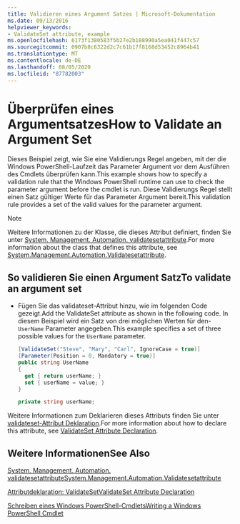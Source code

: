 ```yaml
---
title: Validieren eines Argument Satzes | Microsoft-Dokumentation
ms.date: 09/13/2016
helpviewer_keywords:
- ValidateSet attribute, example
ms.openlocfilehash: 6173f1380583f5b27e2b188990a5ea041f447c57
ms.sourcegitcommit: 0907b8c6322d2c7c61b17f8168d53452c8964b41
ms.translationtype: MT
ms.contentlocale: de-DE
ms.lasthandoff: 08/05/2020
ms.locfileid: "87782003"
---
```

# <a name="how-to-validate-an-argument-set"></a><span data-ttu-id="64cf7-102">Überprüfen eines Argumentsatzes</span><span class="sxs-lookup"><span data-stu-id="64cf7-102">How to Validate an Argument Set</span></span>

<span data-ttu-id="64cf7-103">Dieses Beispiel zeigt, wie Sie eine Validierungs Regel angeben, mit der die Windows PowerShell-Laufzeit das Parameter Argument vor dem Ausführen des Cmdlets überprüfen kann.</span><span class="sxs-lookup"><span data-stu-id="64cf7-103">This example shows how to specify a validation rule that the Windows PowerShell runtime can use to check the parameter argument before the cmdlet is run.</span></span> <span data-ttu-id="64cf7-104">Diese Validierungs Regel stellt einen Satz gültiger Werte für das Parameter Argument bereit.</span><span class="sxs-lookup"><span data-stu-id="64cf7-104">This validation rule provides a set of the valid values for the parameter argument.</span></span>

> [!NOTE]
> <span data-ttu-id="64cf7-105">Weitere Informationen zu der Klasse, die dieses Attribut definiert, finden Sie unter [System. Management. Automation. validatesetattribute](/dotnet/api/System.Management.Automation.ValidateSetAttribute).</span><span class="sxs-lookup"><span data-stu-id="64cf7-105">For more information about the class that defines this attribute, see [System.Management.Automation.Validatesetattribute](/dotnet/api/System.Management.Automation.ValidateSetAttribute).</span></span>

## <a name="to-validate-an-argument-set"></a><span data-ttu-id="64cf7-106">So validieren Sie einen Argument Satz</span><span class="sxs-lookup"><span data-stu-id="64cf7-106">To validate an argument set</span></span>

- <span data-ttu-id="64cf7-107">Fügen Sie das validateset-Attribut hinzu, wie im folgenden Code gezeigt.</span><span class="sxs-lookup"><span data-stu-id="64cf7-107">Add the ValidateSet attribute as shown in the following code.</span></span> <span data-ttu-id="64cf7-108">In diesem Beispiel wird ein Satz von drei möglichen Werten für den- `UserName` Parameter angegeben.</span><span class="sxs-lookup"><span data-stu-id="64cf7-108">This example specifies a set of three possible values for the `UserName` parameter.</span></span>

    ```csharp
    [ValidateSet("Steve", "Mary", "Carl", IgnoreCase = true)]
    [Parameter(Position = 0, Mandatory = true)]
    public string UserName
    {
      get { return userName; }
      set { userName = value; }
    }

    private string userName;
    ```

<span data-ttu-id="64cf7-109">Weitere Informationen zum Deklarieren dieses Attributs finden Sie unter [validateset-Attribut Deklaration](./validateset-attribute-declaration.md).</span><span class="sxs-lookup"><span data-stu-id="64cf7-109">For more information about how to declare this attribute, see [ValidateSet Attribute Declaration](./validateset-attribute-declaration.md).</span></span>

## <a name="see-also"></a><span data-ttu-id="64cf7-110">Weitere Informationen</span><span class="sxs-lookup"><span data-stu-id="64cf7-110">See Also</span></span>

[<span data-ttu-id="64cf7-111">System. Management. Automation. validatesetattribute</span><span class="sxs-lookup"><span data-stu-id="64cf7-111">System.Management.Automation.Validatesetattribute</span></span>](/dotnet/api/System.Management.Automation.ValidateSetAttribute)

[<span data-ttu-id="64cf7-112">Attributdeklaration: ValidateSet</span><span class="sxs-lookup"><span data-stu-id="64cf7-112">ValidateSet Attribute Declaration</span></span>](./validateset-attribute-declaration.md)

[<span data-ttu-id="64cf7-113">Schreiben eines Windows PowerShell-Cmdlets</span><span class="sxs-lookup"><span data-stu-id="64cf7-113">Writing a Windows PowerShell Cmdlet</span></span>](./writing-a-windows-powershell-cmdlet.md)
